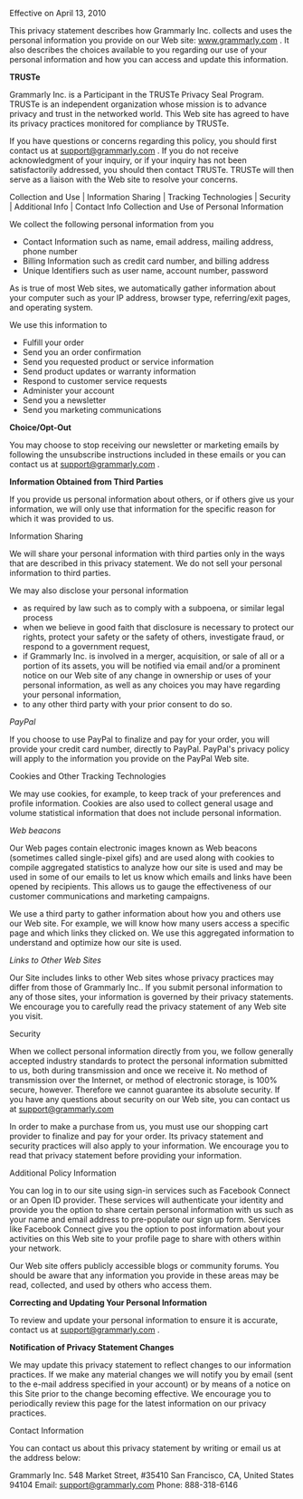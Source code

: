Effective on April 13, 2010

This privacy statement describes how Grammarly Inc. collects and uses the personal information you provide on our Web site: www.grammarly.com . It also describes the choices available to you regarding our use of your personal information and how you can access and update this information.

**TRUSTe**

Grammarly Inc. is a Participant in the TRUSTe Privacy Seal Program. TRUSTe is an independent organization whose mission is to advance privacy and trust in the networked world. This Web site has agreed to have its privacy practices monitored for compliance by TRUSTe.

If you have questions or concerns regarding this policy, you should first contact us at support@grammarly.com . If you do not receive acknowledgment of your inquiry, or if your inquiry has not been satisfactorily addressed, you should then contact TRUSTe. TRUSTe will then serve as a liaison with the Web site to resolve your concerns.

Collection and Use | Information Sharing | Tracking Technologies | Security | Additional Info | Contact Info Collection and Use of Personal Information

We collect the following personal information from you

*   Contact Information such as name, email address, mailing address, phone number
*   Billing Information such as credit card number, and billing address
*   Unique Identifiers such as user name, account number, password

As is true of most Web sites, we automatically gather information about your computer such as your IP address, browser type, referring/exit pages, and operating system.

We use this information to

*   Fulfill your order
*   Send you an order confirmation
*   Send you requested product or service information
*   Send product updates or warranty information
*   Respond to customer service requests
*   Administer your account
*   Send you a newsletter
*   Send you marketing communications

**Choice/Opt-Out**

You may choose to stop receiving our newsletter or marketing emails by following the unsubscribe instructions included in these emails or you can contact us at support@grammarly.com .

**Information Obtained from Third Parties**

If you provide us personal information about others, or if others give us your information, we will only use that information for the specific reason for which it was provided to us.

Information Sharing

We will share your personal information with third parties only in the ways that are described in this privacy statement. We do not sell your personal information to third parties.

We may also disclose your personal information

*   as required by law such as to comply with a subpoena, or similar legal process
*   when we believe in good faith that disclosure is necessary to protect our rights, protect your safety or the safety of others, investigate fraud, or respond to a government request,
*   if Grammarly Inc. is involved in a merger, acquisition, or sale of all or a portion of its assets, you will be notified via email and/or a prominent notice on our Web site of any change in ownership or uses of your personal information, as well as any choices you may have regarding your personal information,
*   to any other third party with your prior consent to do so.

_PayPal_

If you choose to use PayPal to finalize and pay for your order, you will provide your credit card number, directly to PayPal. PayPal's privacy policy will apply to the information you provide on the PayPal Web site.

Cookies and Other Tracking Technologies

We may use cookies, for example, to keep track of your preferences and profile information. Cookies are also used to collect general usage and volume statistical information that does not include personal information.

_Web beacons_

Our Web pages contain electronic images known as Web beacons (sometimes called single-pixel gifs) and are used along with cookies to compile aggregated statistics to analyze how our site is used and may be used in some of our emails to let us know which emails and links have been opened by recipients. This allows us to gauge the effectiveness of our customer communications and marketing campaigns.

We use a third party to gather information about how you and others use our Web site. For example, we will know how many users access a specific page and which links they clicked on. We use this aggregated information to understand and optimize how our site is used.

_Links to Other Web Sites_

Our Site includes links to other Web sites whose privacy practices may differ from those of Grammarly Inc.. If you submit personal information to any of those sites, your information is governed by their privacy statements. We encourage you to carefully read the privacy statement of any Web site you visit.

Security

When we collect personal information directly from you, we follow generally accepted industry standards to protect the personal information submitted to us, both during transmission and once we receive it. No method of transmission over the Internet, or method of electronic storage, is 100% secure, however. Therefore we cannot guarantee its absolute security. If you have any questions about security on our Web site, you can contact us at support@grammarly.com

In order to make a purchase from us, you must use our shopping cart provider to finalize and pay for your order. Its privacy statement and security practices will also apply to your information. We encourage you to read that privacy statement before providing your information.

Additional Policy Information

You can log in to our site using sign-in services such as Facebook Connect or an Open ID provider. These services will authenticate your identity and provide you the option to share certain personal information with us such as your name and email address to pre-populate our sign up form. Services like Facebook Connect give you the option to post information about your activities on this Web site to your profile page to share with others within your network.

Our Web site offers publicly accessible blogs or community forums. You should be aware that any information you provide in these areas may be read, collected, and used by others who access them.

**Correcting and Updating Your Personal Information**

To review and update your personal information to ensure it is accurate, contact us at support@grammarly.com .

**Notification of Privacy Statement Changes**

We may update this privacy statement to reflect changes to our information practices. If we make any material changes we will notify you by email (sent to the e-mail address specified in your account) or by means of a notice on this Site prior to the change becoming effective. We encourage you to periodically review this page for the latest information on our privacy practices.

Contact Information

You can contact us about this privacy statement by writing or email us at the address below:

Grammarly Inc. 548 Market Street, #35410 San Francisco, CA, United States 94104 Email: support@grammarly.com Phone: 888-318-6146